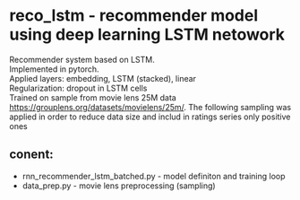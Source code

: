 # reco_lstm - recommender model using deep learning LSTM netowork 

Recommender system based on LSTM.\
Implemented in pytorch.\
Applied layers: embedding, LSTM (stacked), linear\
Regularization: dropout in LSTM cells \
Trained on sample from movie lens 25M data https://grouplens.org/datasets/movielens/25m/. The following sampling was applied in order to reduce data size and includ in ratings series only positive ones     



## conent:
- rnn_recommender_lstm_batched.py - model definiton and training loop
- data_prep.py - movie lens preprocessing (sampling)  



